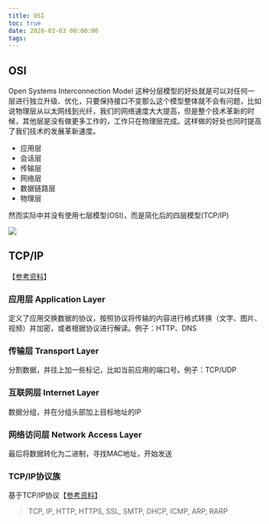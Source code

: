 ```yaml
---
title: OSI
toc: true
date: 2020-03-03 00:00:00
tags:
---
```


## OSI
Open Systems Interconnection Model
这种分层模型的好处就是可以对任何一层进行独立升级、优化，只要保持接口不变那么这个模型整体就不会有问题，比如说物理层从以太网线到光纤，我们的网络速度大大提高，但是整个技术革新的时候，其他层是没有做更多工作的，工作只在物理层完成。这样做的好处也同时提高了我们技术的发展革新速度。
* 应用层
* 会话层
* 传输层
* 网络层
* 数据链路层
* 物理层

然而实际中并没有使用七层模型(OSI)，而是简化后的四层模型(TCP/IP)

![](/img/Snip20200303_2.png)


## TCP/IP
【[参考资料](https://zhuanlan.zhihu.com/p/34740683)】

### 应用层 Application Layer
定义了应用交换数据的协议，按照协议将传输的内容进行格式转换（文字、图片、视频）并加密，或者根据协议进行解读。例子：HTTP、DNS

### 传输层 Transport Layer
分割数据，并往上加一些标记，比如当前应用的端口号。例子：TCP/UDP

### 互联网层 Internet Layer
数据分组，并在分组头部加上目标地址的IP

### 网络访问层 Network Access Layer
最后将数据转化为二进制，寻找MAC地址，开始发送


### TCP/IP协议族
基于TCP/IP协议【[参考资料](https://www.runoob.com/tcpip/tcpip-protocols.html)】
> TCP, IP, HTTP, HTTPS, SSL, SMTP, DHCP, ICMP, ARP, RARP
